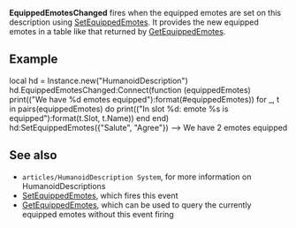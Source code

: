 **EquippedEmotesChanged** fires when the equipped emotes are set on this description using [SetEquippedEmotes](https://developer.roblox.com/en-us/api-reference/function/HumanoidDescription/SetEquippedEmotes). It provides the new equipped emotes in a table like that returned by [GetEquippedEmotes](https://developer.roblox.com/en-us/api-reference/function/HumanoidDescription/GetEquippedEmotes).

Example
-------

local hd = Instance.new("HumanoidDescription")
hd.EquippedEmotesChanged:Connect(function (equippedEmotes)
    print(("We have %d emotes equipped"):format(#equippedEmotes))
    for \_, t in pairs(equippedEmotes) do
        print(("In slot %d: emote %s is equipped"):format(t.Slot, t.Name))
    end
end)
hd:SetEquippedEmotes({"Salute", "Agree"}) --> We have 2 emotes equipped

See also
--------

*   `articles/HumanoidDescription System`, for more information on HumanoidDescriptions
*   [SetEquippedEmotes](https://developer.roblox.com/en-us/api-reference/function/HumanoidDescription/SetEquippedEmotes), which fires this event
*   [GetEquippedEmotes](https://developer.roblox.com/en-us/api-reference/function/HumanoidDescription/GetEquippedEmotes), which can be used to query the currently equipped emotes without this event firing